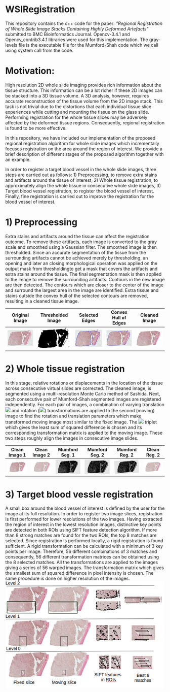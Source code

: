 # WSIRegistration

This repository contains the c++ code for the paper:
*"Regional Registration of Whole Slide Image Stacks Containing Highly Deformed Artefacts"* 
submitted to BMC Bioinformatics Journal. Opencv-3.4.1 and Opencv_contrib3.4.1 libraries were used for this implementation. 
The gray-levels file is the executable file for the Mumford-Shah code which we call using system call from the code.

# Motivation:
High resolution 2D whole slide imaging provides rich information about the tissue structure. This information can be a lot richer if these 2D images can be stacked into a 3D tissue volume. A 3D analysis, however, requires accurate reconstruction of the tissue volume from the 2D image stack. This task is not trivial due to the distortions that each individual tissue slice experiences while cutting and mounting the tissue on the glass slide. Performing registration for the whole tissue slices may be adversely affected by the deformed tissue regions. Consequently, regional registration is found to be more effective. 

In this repository, we have included our implementation of the proposed regional registration algorithm for whole slide images which incrementally focuses registration on the area around the region of interest. We provide a brief description of different stages of the proposed algorithm together with an example.

In order to register a target blood vessel in the whole slide images, three steps are carried out as follows: 1) Preprocessing, to remove extra stains and artifacts around the tissue of interest, 2) Whole tissue registration, to approximately align the whole tissue in consecutive whole slide images, 3) Target blood vessel registration, to register the blood vessel of interest. Finally, fine registration is carried out to improve the registration for the blood vessel of interest.

# 1) Preprocessing
Extra stains and artifacts around the tissue can affect the registration outcome. To remove these artifacts, each image is converted to the gray scale and smoothed using a Gaussian filter. The smoothed image is then thresholded. Since an accurate segmentation of the tissue from the surrounding artifacts cannot be achieved merely by thresholding, an opening and later an closing morphological operation was applied on the output mask from thresholdingto get a mask that covers the artifacts and extra stains around the tissue. The final segmentation mask is then applied to the image to remove the surrounding artifacts. Contours in the new image are then detected. The contours which are closer to the center of the image and surround the largest area in the image are identified. Extra tissue and stains outside the convex hull of the selected contours are removed, resulting in a cleaned tissue image. 

Original Image             |  Thresholded Image        | Selected Edges            | Convex Hull of Edges      | Cleaned Image
:-------------------------:|:-------------------------:|:-------------------------:|:-------------------------:|:-------------------------:
<img src="original.jpg" width="150"> |  <img src="thresholded.jpg" width="150">|  <img src="overlay.jpg" width="150">|  <img src="overlay_hull.jpg" width="150">|  <img src="clean.jpg" width="150">

# 2) Whole tissue registration
In this stage, relative rotations or displacements in the location of the tissue across consecutive virtual slides are corrected. The cleaned image, is segmented using a multi-resolution Monte Carlo method of Sashida. Next, each consecutive pair of Mumford-Shah segmented images are registered independently. For each pair of images, a combination of varying translation <img src="https://render.githubusercontent.com/render/math?math=(dx,dy)"> and rotation (<img src="https://render.githubusercontent.com/render/math?math=\theta">) transformations are applied to the second (moving) image to find the rotation and translation parameters which make transformed moving image most similar to the fixed image.
The <img src="https://render.githubusercontent.com/render/math?math=\{\theta, dx, dy\}"> triplet which gives the least sum of squared difference is chosen and its corresponding transformation matrix is applied to the moving image. These two steps roughly align the images in consecutive image slides. 

 Clean Image 1             |  Clean Image 2        | Mumford Seg. 1            | Mumford Seg. 2      | Mumford Reg. 2         | Clean Reg. 2
:-------------------------:|:-------------------------:|:-------------------------:|:-------------------------:|:-----------------------:|:-------------------------:
<img src="slice1.png" width="160"> |  <img src="slice2.png" width="160">|  <img src="mumford1.png" width="160">|  <img src="mumford2.png" width="160">|  <img src="mumford2_reg.png" width="160">|  <img src="slice2_reg.png" width="160">

# 3) Target blood vessle registration
A small box around the blood vessel of interest is defined by the user for the image at its full resolution. In order to register two image slices, registration is first performed for lower resolutions of the two images. Having extracted the region of interest in the lowest resolution images, distinctive key points are detected in both ROIs using SIFT feature detection algorithm. If more than 8 strong matches are found for the two ROIs, the top 8 matches are selected. Since registration is performed locally, a rigid registration is found sufficient. A rigid transformation can be calculated with a minimum of 3 key points per image. Therefore, 56 different combinations of 3 matches and consequently, 56 different transformation matrices can be obtained using the 8 selected matches. All the transformations are applied to the images giving a series of 56 warped images. The transformation matrix which gives the smallest sum of squared difference in pixel intensity is chosen. The same procedure is done on higher resolution of the images. 
<img src="target_registration.jpg">

